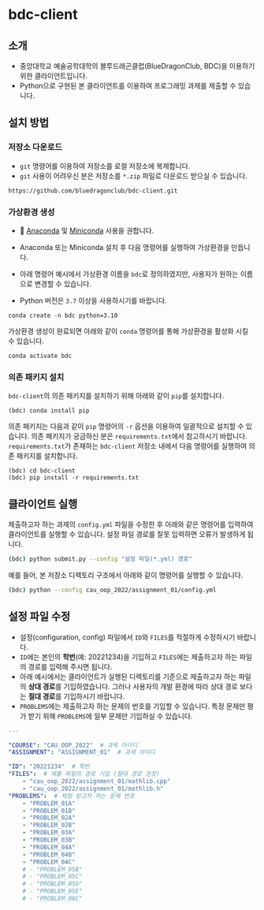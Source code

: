 # bdc-client

## 소개
- 중앙대학교 예술공학대학의 블루드래곤클럽(BlueDragonClub, BDC)을 이용하기 위한 클라이언트입니다.
- Python으로 구현된 본 클라이언트를 이용하여 프로그래밍 과제를 제출할 수 있습니다.

## 설치 방법

### 저장소 다운로드
- `git` 명령어를 이용하여 저장소를 로컬 저장소에 복제합니다.
- `git` 사용이 어려우신 분은 저장소를 `*.zip` 파일로 다운로드 받으실 수 있습니다.

```
https://github.com/bluedragonclub/bdc-client.git
```


### 가상환경 생성
- :snake: [Anaconda](https://www.anaconda.com) 및 [Miniconda](https://docs.conda.io/en/latest/miniconda.html) 사용을 권합니다.

- Anaconda 또는 Miniconda 설치 후 다음 명령어를 실행하여 가상환경을 만듭니다. 
- 아래 명령어 예시에서 가상환경 이름을 `bdc`로 정의하였지만, 사용자가 원하는 이름으로 변경할 수 있습니다.
- Python 버전은 `3.7` 이상을 사용하시기를 바랍니다.

```
conda create -n bdc python=3.10
```

가상환경 생성이 완료되면 아래와 같이 `conda` 명령어를 통해 가상환경을 활성화 시킬 수 있습니다.

```
conda activate bdc
```

### 의존 패키지 설치

`bdc-client`의 의존 패키지를 설치하기 위해 아래와 같이 `pip`를 설치합니다.

```
(bdc) conda install pip
```

의존 패키지는 다음과 같이 `pip` 명령어의 `-r` 옵션을 이용하여 일괄적으로 설치할 수 있습니다. 의존 패키지가 궁금하신 분은 `requirements.txt`에서 참고하시기 바랍니다. `requirements.txt`가 존재하는 `bdc-client` 저장소 내에서 다음 명령어를 실행하여 의존 패키지를 설치합니다.

```
(bdc) cd bdc-client
(bdc) pip install -r requirements.txt
```


## 클라이언트 실행

제출하고자 하는 과제의 `config.yml` 파일을 수정한 후 아래와 같은 명령어를 입력하여 클라이언트를 실행할 수 있습니다.
설정 파일 경로를 잘못 입력하면 오류가 발생하게 됩니다.

```bash
(bdc) python submit.py --config "설정 파일(*.yml) 경로"
```

예를 들어, 본 저장소 디렉토리 구조에서 아래와 같이 명령어를 실행할 수 있습니다.

```bash
(bdc) python --config cau_oop_2022/assignment_01/config.yml
```


## 설정 파일 수정

- 설정(configuration, config) 파일에서 `ID`와 `FILES`를 적절하게 수정하시기 바랍니다.
- `ID`에는 본인의 **학번**(예: 20221234)을 기입하고 `FILES`에는 제출하고자 하는 파일의 경로를 입력해 주시면 됩니다.
- 아래 예시에서는 클라이언트가 실행된 디렉토리를 기준으로 제출하고자 하는 파일의 **상대 경로**를 기입하였습니다. 그러나 사용자의 개발 환경에 따라 상대 경로 보다는 **절대 경로**를 기입하시기 바랍니다.
- `PROBLEMS`에는 제출하고자 하는 문제의 번호를 기입할 수 있습니다. 특정 문제만 평가 받기 위해 `PROBLEMS`에 일부 문제만 기입하실 수 있습니다.

```yaml
---

"COURSE": "CAU_OOP_2022"  # 과목 아이디
"ASSIGNMENT": "ASSIGNMENT_01"  # 과제 아이디

"ID": "20221234"  # 학번
"FILES":  # 제출 파일의 경로 기입 (절대 경로 권장)
    - "cau_oop_2022/assignment_01/mathlib.cpp"
    - "cau_oop_2022/assignment_01/mathlib.h"
"PROBLEMS":  # 채점 받고자 하는 문제 번호
    - "PROBLEM_01A"
    - "PROBLEM_01B"
    - "PROBLEM_02A"
    - "PROBLEM_02B"
    - "PROBLEM_03A"
    - "PROBLEM_03B"
    - "PROBLEM_04A"
    - "PROBLEM_04B"
    - "PROBLEM_04C"
    # - "PROBLEM_05B"
    # - "PROBLEM_05C"
    # - "PROBLEM_05D"
    # - "PROBLEM_05E"
    # - "PROBLEM_06C"
```

